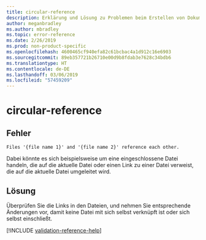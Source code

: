 ```yaml
---
title: circular-reference
description: Erklärung und Lösung zu Problemen beim Erstellen von Dokumentationsartikeln – circular-reference
author: meganbradley
ms.author: mbradley
ms.topic: error-reference
ms.date: 2/26/2019
ms.prod: non-product-specific
ms.openlocfilehash: 4600465cf940efa82c61bcbac4a1d912c16e6903
ms.sourcegitcommit: 89eb357721b26710e00d9b8fdab3e7628c34bdb6
ms.translationtype: HT
ms.contentlocale: de-DE
ms.lasthandoff: 03/06/2019
ms.locfileid: "57459209"
---
```

# <a name="circular-reference"></a>circular-reference

## <a name="error"></a>Fehler

`Files '{file name 1}' and '{file name 2}' reference each other.`

Dabei könnte es sich beispielsweise um eine eingeschlossene Datei handeln, die auf die aktuelle Datei oder einen Link zu einer Datei verweist, die auf die aktuelle Datei umgeleitet wird.

## <a name="resolution"></a>Lösung

Überprüfen Sie die Links in den Dateien, und nehmen Sie entsprechende Änderungen vor, damit keine Datei mit sich selbst verknüpft ist oder sich selbst einschließt.

<!--make sure to add this file to your includes folder and verify the path-->
[!INCLUDE [validation-reference-help](includes/validation-reference-help.md)]
